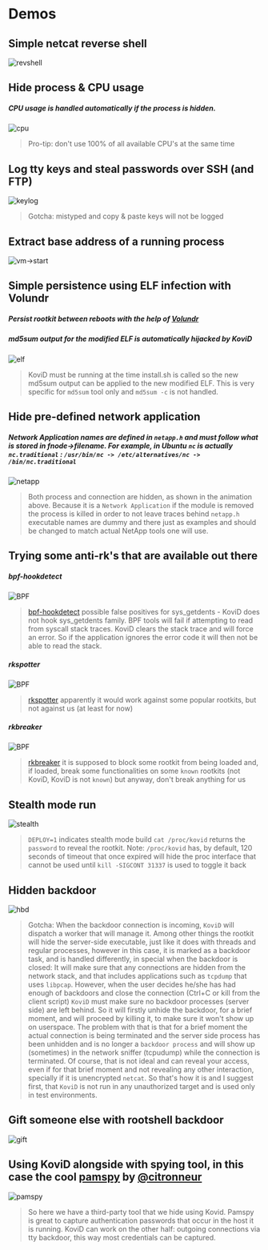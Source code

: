 # Demos

## Simple netcat reverse shell
![revshell](simple.gif?raw=true)

## Hide process & CPU usage
##### CPU usage is handled automatically if the process is hidden.
![cpu](cpu.gif?raw=true)
> Pro-tip: don't use 100% of all available CPU's at the same time

## Log tty keys and steal passwords over SSH (and FTP)
![keylog](tty.gif?raw=true)
> Gotcha: mistyped and copy & paste keys will not be logged

## Extract base address of a running process
![vm->start](base_address.gif?raw=true)

## Simple persistence using ELF infection with Volundr
##### Persist rootkit between reboots with the help of [Volundr](https://github.com/carloslack/volundr)
##### md5sum output for the modified ELF is automatically hijacked by KoviD
![elf](persist.gif?raw=true)
> KoviD must be running at the time install.sh is called so the new md5sum output can be applied to the new modified ELF.
> This is very specific for `md5sum` tool only and `md5sum -c` is not handled.

## Hide pre-defined network application
##### Network Application names are defined in `netapp.h` and must follow what is stored in fnode->filename. For example, in Ubuntu `nc` is actually `nc.traditional` : `/usr/bin/nc -> /etc/alternatives/nc -> /bin/nc.traditional`
![netapp](netapp.gif?raw=true)
> Both process and connection are hidden, as shown in the animation above.
> Because it is a `Network Application` if the module is removed the process is killed
> in order to not leave traces behind
> `netapp.h` executable names are dummy and there just as examples and should be changed to match actual NetApp tools
> one will use.

## Trying some anti-rk's that are available out there
##### bpf-hookdetect
![BPF](bpf.gif?raw=true)
> [bpf-hookdetect](https://github.com/pathtofile/bpf-hookdetect) possible false positives for sys_getdents - KoviD does not hook sys_getdents family.
> BPF tools will fail if attempting to read from syscall stack traces. KoviD clears the stack trace and will force an error.
> So if the application ignores the error code it will then not be able to read the stack.
##### rkspotter
![BPF](anti01.gif?raw=true)
> [rkspotter](https://github.com/linuxthor/rkspotter) apparently it would work against some popular rootkits, but not against us (at least for now)
##### rkbreaker
![BPF](anti02.gif?raw=true)
> [rkbreaker](https://github.com/linuxthor/rkbreaker) it is supposed to block some rootkit from being loaded and, if loaded, break some functionalities
> on some `known` rootkits (not KoviD, KoviD is not `known`) but anyway, don't break anything for us

## Stealth mode run
![stealth](stealth.gif?raw=true)
> `DEPLOY=1` indicates stealth mode build
> `cat /proc/kovid` returns the `password` to reveal the rootkit.
> Note: `/proc/kovid` has, by default, 120 seconds of timeout that once expired will hide the proc interface that cannot be used until `kill -SIGCONT 31337` is used to toggle it back

## Hidden backdoor
![hbd](conn.gif?raw=true)
> Gotcha: When the backdoor connection is incoming, `KoviD` will dispatch a worker that will manage it. Among other things the rootkit will hide the server-side executable,
> just like it does with threads and regular processes, however in this case, it is marked as a backdoor task, and is handled differently, in special when the backdoor is closed:
> It will make sure that any connections are hidden from the network stack, and that includes applications such as `tcpdump` that uses `libpcap`.
> However, when the user decides he/she has had enough of backdoors and close the connection (Ctrl+C or kill from the client script) `KoviD` must make sure
> no backdoor processes (server side) are left behind. So it will firstly unhide the backdoor, for a brief moment, and will proceed by killing it, to make sure
> it won't show up on userspace. The problem with that is that for a brief moment the actual connection is being terminated and the server side process has been
> unhidden and is no longer a `backdoor process` and will show up (sometimes) in the network sniffer (tcpudump) while the connection is terminated.
> Of course, that is not ideal and can reveal your access, even if for that brief moment and not revealing any other interaction, specially if it is unencrypted `netcat`.
> So that's how it is and I suggest first, that `KoviD` is not run in any unauthorized target and is used only in test environments.

## Gift someone else with rootshell backdoor
![gift](gift.gif?raw=true)

## Using KoviD alongside with spying tool, in this case the cool [pamspy](https://github.com/citronneur/pamspy.git) by [@citronneur](https://github.com/citronneur/pamspy)
![pamspy](pamspy.gif?raw=true)
> So here we have a third-party tool that we hide using Kovid. Pamspy is great to capture authentication passwords that occur in the host it is running.
> KoviD can work on the other half: outgoing connections via tty backdoor, this way most credentials can be captured.
